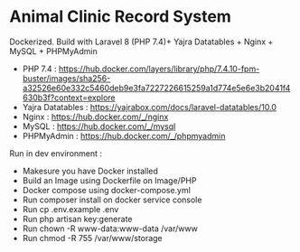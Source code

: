 # Animal Clinic Record System

Dockerized. Build with Laravel 8 (PHP 7.4)+ Yajra Datatables + Nginx + MySQL + PHPMyAdmin

- PHP 7.4 : https://hub.docker.com/layers/library/php/7.4.10-fpm-buster/images/sha256-a32526e60e332c5460deb9e3fa7227226615259a1d774e5e6e3b2041f4630b3f?context=explore
- Yajra Datatables : https://yajrabox.com/docs/laravel-datatables/10.0
- Nginx : https://hub.docker.com/_/nginx
- MySQL : https://hub.docker.com/_/mysql
- PHPMyAdmin : https://hub.docker.com/_/phpmyadmin

Run in dev environment : 
- Makesure you have Docker installed
- Build an Image using Dockerfile on Image/PHP
- Docker compose using docker-compose.yml
- Run composer install on docker service console
- Run cp .env.example .env
- Run php artisan key:generate
- Run chown -R www-data:www-data /var/www
- Run chmod -R 755 /var/www/storage
